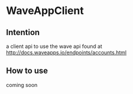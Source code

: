 # WaveAppClient

## Intention

a client api to use the wave api found at http://docs.waveapps.io/endpoints/accounts.html

## How to use

coming soon